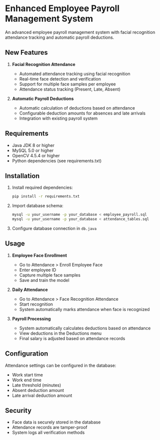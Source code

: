 # Enhanced Employee Payroll Management System

An advanced employee payroll management system with facial recognition attendance tracking and automatic payroll deductions.

## New Features

1. **Facial Recognition Attendance**
   - Automated attendance tracking using facial recognition
   - Real-time face detection and verification
   - Support for multiple face samples per employee
   - Attendance status tracking (Present, Late, Absent)

2. **Automatic Payroll Deductions**
   - Automatic calculation of deductions based on attendance
   - Configurable deduction amounts for absences and late arrivals
   - Integration with existing payroll system

## Requirements

- Java JDK 8 or higher
- MySQL 5.0 or higher
- OpenCV 4.5.4 or higher
- Python dependencies (see requirements.txt)

## Installation

1. Install required dependencies:
   ```bash
   pip install -r requirements.txt
   ```

2. Import database schema:
   ```bash
   mysql -u your_username -p your_database < employee_payroll.sql
   mysql -u your_username -p your_database < attendance_tables.sql
   ```

3. Configure database connection in `db.java`

## Usage

1. **Employee Face Enrollment**
   - Go to Attendance > Enroll Employee Face
   - Enter employee ID
   - Capture multiple face samples
   - Save and train the model

2. **Daily Attendance**
   - Go to Attendance > Face Recognition Attendance
   - Start recognition
   - System automatically marks attendance when face is recognized

3. **Payroll Processing**
   - System automatically calculates deductions based on attendance
   - View deductions in the Deductions menu
   - Final salary is adjusted based on attendance records

## Configuration

Attendance settings can be configured in the database:
- Work start time
- Work end time
- Late threshold (minutes)
- Absent deduction amount
- Late arrival deduction amount

## Security

- Face data is securely stored in the database
- Attendance records are tamper-proof
- System logs all verification methods
